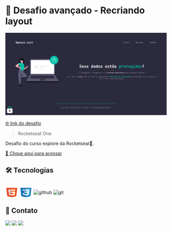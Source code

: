 # 🚀 Desafio avançado - Recriando layout

![preview](/github/preview.png)

[🌐 link do desafio](https://efficient-sloth-d85.notion.site/Desafio-avan-ado-Recriando-layout-17338681d78c439aa64ac9474d7c6d92)

> Rocketseat One

Desafio do curso explore da Rocketseat🚀.

[📎 Clique aqui para acessar](https://gabrielobatocabral.github.io/Desafio_avancado-Recriando_layout/)

## 🛠️ Tecnologias

</div>
<div style="display: inline_block"><br>  
  <img align="center" alt="HTML" height="30" width="40" src="https://raw.githubusercontent.com/devicons/devicon/master/icons/html5/html5-original.svg">
  <img align="center" alt="CSS" height="30" width="40" src="https://raw.githubusercontent.com/devicons/devicon/master/icons/css3/css3-original.svg">
  <img align="center" alt="github" height="30" width="40" src="https://cdn.jsdelivr.net/gh/devicons/devicon/icons/github/github-original.svg">
  <img align="center" alt="git" height="30" width="40" src="https://cdn.jsdelivr.net/gh/devicons/devicon/icons/git/git-original.svg">          
</div>

## 📲 Contato

<div> 
  <a href="https://instagram.com/aprendizjva" target="_blank"><img src="https://img.shields.io/badge/-Instagram-%23E4405F?style=for-the-badge&logo=instagram&logoColor=white" target="_blank"></a>
  <a href = "mailto:cabral.lobato118@gmail.com"><img src="https://img.shields.io/badge/-Gmail-%23333?style=for-the-badge&logo=gmail&logoColor=white" target="_blank"></a>
  <a href="https://www.linkedin.com/in/gabriel-cabral-9b2b69193" target="_blank"><img src="https://img.shields.io/badge/-LinkedIn-%230077B5?style=for-the-badge&logo=linkedin&logoColor=white" target="_blank"></a>
</div>
